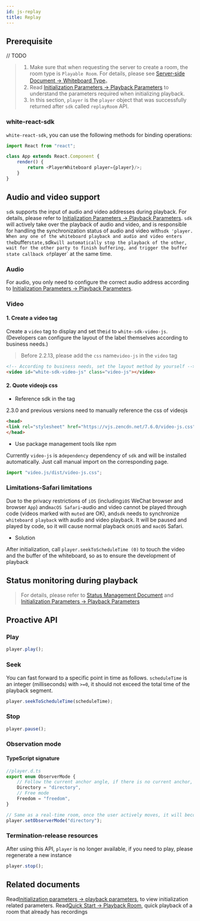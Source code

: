 ```yaml
---
id: js-replay
title: Replay
---
```


## Prerequisite

// TODO
>
> 1. Make sure that when requesting the server to create a room, the room type is `Playable Room`. For details, please see [Server-side Document -> Whiteboard Type](server/api/whiteboard-base.md#%E5%88%9B%E5%BB%BA%E7%99%BD%E6%9D%BF)。  
> 2. Read [Initialization Parameters -> Playback Parameters](../parameters/player.md) to understand the parameters required when initializing playback.
> 3. In this section, `player` is the `player` object that was successfully returned after `sdk` called `replayRoom` API.

### white-react-sdk

`white-react-sdk`, you can use the following methods for binding operations:

```javascript
import React from "react";

class App extends React.Component {
    render() {
        return <PlayerWhiteboard player={player}/>;
    }
}
```

## Audio and video support

`sdk` supports the input of audio and video addresses during playback. For details, please refer to [Initialization Parameters -> Playback Parameters](../parameters/player.md). `sdk` will actively take over the playback of audio and video, and is responsible for handling the synchronization status of audio and video with`sdk 'player.
When any one of the whiteboard playback and audio and video enters the`buffer`state,`sdk`will automatically stop the playback of the other, wait for the other party to finish buffering, and trigger the buffer state callback of`player` at the same time.

### Audio

For audio, you only need to configure the correct audio address according to [Initialization Parameters -> Playback Parameters](../parameters/player.md).

### Video

#### 1. Create a video tag

Create a `video` tag to display and set the`id` to `white-sdk-video-js`. (Developers can configure the layout of the label themselves according to business needs.)

> Before 2.2.13, please add the `css` name`video-js` in the `video` tag

```html
<!-- According to business needs, set the layout method by yourself -->
<video id="white-sdk-video-js" class="video-js"></video>
```

#### 2. Quote videojs css

* Reference sdk in the <head> tag

2.3.0 and previous versions need to manually reference the css of videojs

```html
<head>
<link rel="stylesheet" href="https://vjs.zencdn.net/7.6.0/video-js.css">
</head>
```

* Use package management tools like npm

Currently `video-js` is a`dependency` dependency of `sdk` and will be installed automatically. Just call manual import on the corresponding page.

```js
import "video.js/dist/video-js.css";
```

### Limitations-Safari limitations

Due to the privacy restrictions of `iOS` (including`iOS` WeChat browser and browser `App`) and`macOS Safari`-audio and video cannot be played through code (videos marked with `muted` are OK), and`sdk` needs to synchronize `whiteboard playback` with audio and video playback. It will be paused and played by code, so it will cause normal playback on`iOS` and `macOS` Safari.

* Solution

After initialization, call `player.seekToScheduleTime (0)` to touch the video and the buffer of the whiteboard, so as to ensure the development of playback

## Status monitoring during playback

> For details, please refer to [Status Management Document](./state.md) and [Initialization Parameters -> Playback Parameters](../parameters/player.md)

## Proactive API

### Play

```javascript
player.play();
```

### Seek

You can fast forward to a specific point in time as follows. ``scheduleTime`` is an integer (milliseconds) with `>=0`, it should not exceed the total time of the playback segment.

```javascript
player.seekToScheduleTime(scheduleTime);
```

### Stop

```javascript
player.pause();
```

### Observation mode

#### TypeScript signature

```Typescript
//player.d.ts
export enum ObserverMode {
    // Follow the current anchor angle, if there is no current anchor, follow the oldest user who joined the room
    Directory = "directory",
    // Free mode
    Freedom = "freedom",
}
```

```javascript
// Same as a real-time room, once the user actively moves, it will become "freedom" mode
player.setObserverMode("directory");
```

### Termination-release resources

After using this API, `player` is no longer available, if you need to play, please regenerate a new instance

```javascript
player.stop();
```

## Related documents

Read[Initialization parameters -> playback parameters](../parameters/player.md), to view initialization related parameters.
Read[Quick Start -> Playback Room](../quick-start/replay.md), quick playback of a room that already has recordings

